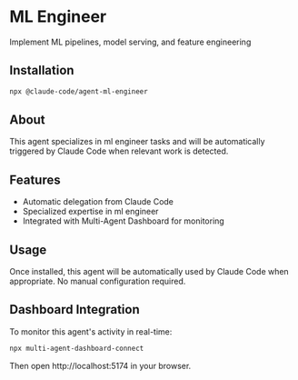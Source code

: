# ML Engineer

Implement ML pipelines, model serving, and feature engineering

## Installation

```bash
npx @claude-code/agent-ml-engineer
```

## About

This agent specializes in ml engineer tasks and will be automatically triggered by Claude Code when relevant work is detected.

## Features

- Automatic delegation from Claude Code
- Specialized expertise in ml engineer
- Integrated with Multi-Agent Dashboard for monitoring

## Usage

Once installed, this agent will be automatically used by Claude Code when appropriate. No manual configuration required.

## Dashboard Integration

To monitor this agent's activity in real-time:

```bash
npx multi-agent-dashboard-connect
```

Then open http://localhost:5174 in your browser.
